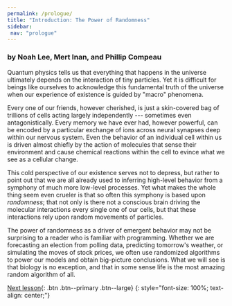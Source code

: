```yaml
---
permalink: /prologue/
title: "Introduction: The Power of Randomness"
sidebar:
 nav: "prologue"
---
```


### by Noah Lee, Mert Inan, and Phillip Compeau

Quantum physics tells us that everything that happens in the universe ultimately depends on the interaction of tiny particles.  Yet it is difficult for beings like ourselves to acknowledge this fundamental truth of the universe when our experience of existence is guided by "macro" phenomena.

Every one of our friends, however cherished, is just a skin-covered bag of trillions of cells acting largely independently --- sometimes even antagonistically. Every memory we have ever had, however powerful, can be encoded by a particular exchange of ions across neural synapses deep within our nervous system.  Even the behavior of an individual cell within us is driven almost chiefly by the action of molecules that sense their environment and cause chemical reactions within the cell to evince what we see as a cellular change.

This cold perspective of our existence serves not to depress, but rather to point out that we are all already used to inferring high-level behavior from a symphony of much more low-level processes. Yet what makes the whole thing seem even crueler is that so often this symphony is based upon *randomness*; that not only is there not a conscious brain driving the molecular interactions every single one of our cells, but that these interactions rely upon random movements of particles.

The power of randomness as a driver of emergent behavior may not be surprising to a reader who is familiar with programming. Whether we are forecasting an election from polling data, predicting tomorrow's weather, or simulating the moves of stock prices, we often use randomized algorithms to power our models and obtain big-picture conclusions. What we will see is that biology is no exception, and that in some sense life is the most amazing random algorithm of all.

[Next lesson](turing){: .btn .btn--primary .btn--large}
{: style="font-size: 100%; text-align: center;"}
